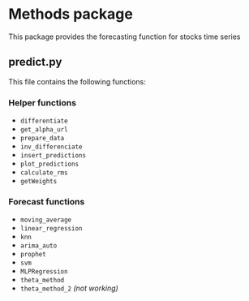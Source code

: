 # Methods package

This package provides the forecasting function for stocks time series

## predict.py

This file contains the following functions:
### Helper functions
- `differentiate`
- `get_alpha_url`
- `prepare_data`
- `inv_differenciate`
- `insert_predictions`
- `plot_predictions`
- `calculate_rms`
- `getWeights`

### Forecast functions
- `moving_average`
- `linear_regression`
- `knn`
- `arima_auto`
- `prophet`
- `svm`
- `MLPRegression`
- `theta_method`
- `theta_method_2` _(not working)_
